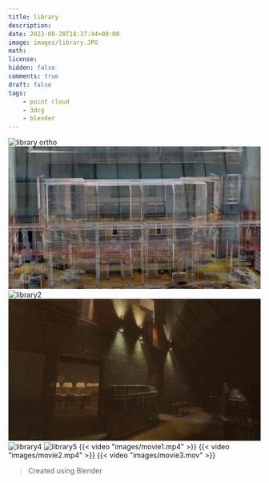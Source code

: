 ```yaml
---
title: library
description: 
date: 2023-08-28T18:37:44+09:00
image: images/library.JPG
math: 
license: 
hidden: false
comments: true
draft: false
tags:
    - point cloud
    - 3dcg
    - blender
---
```


![library ortho](images/library.GIF)
![library](images/library.JPG)
![library2](images/library2.PNG)
![library3](images/library3.PNG)
![library4](images/library4.PNG)
![library5](images/library5.PNG)
{{< video "images/movie1.mp4" >}}
{{< video "images/movie2.mp4" >}}
{{< video "images/movie3.mov" >}}


> Created using Blender